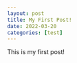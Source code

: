 ```yaml
---
layout: post
title: My First Post!
date: 2022-03-20
categories: [test]
---
```

This is my first post! 